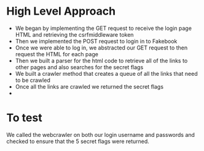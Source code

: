 # High Level Approach

- We began by implementing the GET request to receive the login page HTML and retrieving the csrfmiddleware token
- Then we implemented the POST request to login in to Fakebook
- Once we were able to log in, we abstracted our GET request to then request the HTML for each page
- Then we built a parser for the html code to retrieve all of the links to other pages and also searches for the secret flags
- We built a crawler method that creates a queue of all the links that need to be crawled
- Once all the links are crawled we returned the secret flags
-

# To test

We called the webcrawler on both our login username and passwords and checked to ensure that the 5 secret flags were returned.
